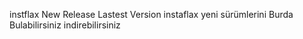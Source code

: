 instflax New Release Lastest Version
instaflax yeni sürümlerini Burda Bulabilirsiniz indirebilirsiniz 
